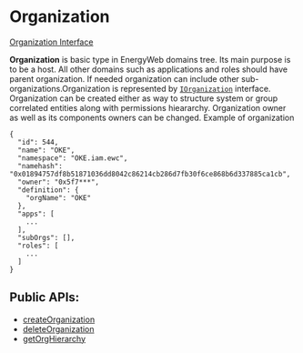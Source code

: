 # Organization

[Organization Interface](../api/interfaces/cacheServerClient_cacheServerClient_types.IOrganization.md)

**Organization** is basic type in EnergyWeb domains tree. Its main purpose is to be a host.
All other domains such as applications and roles should have parent organization.
If needed organization can include other sub-organizations.Organization is represented by
[`IOrganization`](../api/interfaces/IOrganization.md) interface. Organization can
be created either as way to structure system or group correlated entities along with permissions hieararchy.
Organization owner as well as its components owners can be changed.
Example of organization

```
{
  "id": 544,
  "name": "OKE",
  "namespace": "OKE.iam.ewc",
  "namehash": "0x01894757df8b51871036dd8042c86214cb286d7fb30f6ce868b6d337885ca1cb",
  "owner": "0x5f7***",
  "definition": {
    "orgName": "OKE"
  },
  "apps": [
    ...
  ],
  "subOrgs": [],
  "roles": [
    ...
  ]
}
```

## Public APIs:

-   [createOrganization](../api/classes/iam.IAM.md#createorganization)
-   [deleteOrganization](../api/classes/iam.IAM.md#deleteorganization)
-   [getOrgHierarchy](../api/classes/iam.IAM.md#getorghierarchy)
